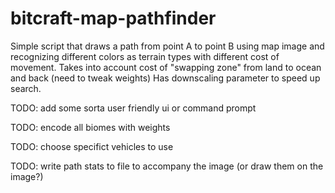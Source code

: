 # bitcraft-map-pathfinder

Simple script that draws a path from point A to point B using map image and recognizing different colors as terrain types with different cost of movement. 
Takes into account cost of "swapping zone" from land to ocean and back (need to tweak weights)
Has downscaling parameter to speed up search.

TODO: add some sorta user friendly ui or command prompt

TODO: encode all biomes with weights

TODO: choose specifict vehicles to use

TODO: write path stats to file to accompany the image (or draw them on the image?)
